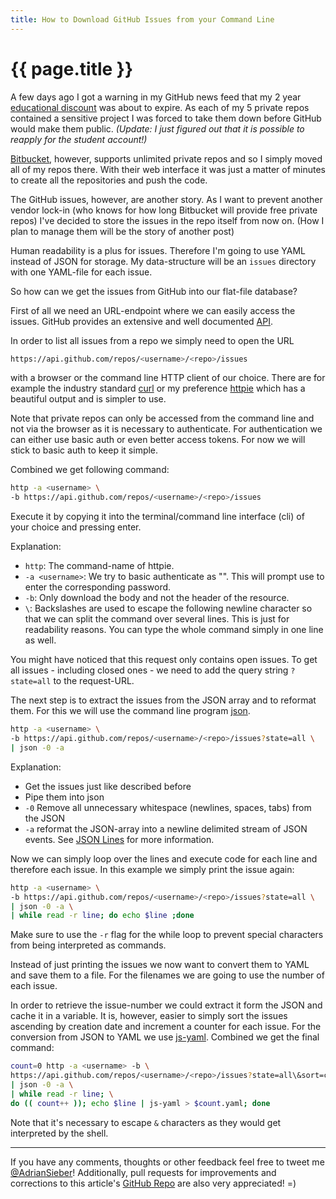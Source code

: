 ```yaml
---
title: How to Download GitHub Issues from your Command Line
---
```


# {{ page.title }}

A few days ago I got a warning in my GitHub news feed that my 2 year
[educational discount](https://education.github.com/discount_requests/new) was about to expire.
As each of my 5 private repos contained a sensitive project I was forced to take them down
before GitHub would make them public.
*(Update: I just figured out that it is possible to reapply for the student account!)*

[Bitbucket](https://bitbucket.com), however, supports unlimited private repos and so
I simply moved all of my repos there.
With their web interface it was just a matter of minutes to create all the repositories and push the code.

The GitHub issues, however, are another story.
As I want to prevent another vendor lock-in (who knows for how long Bitbucket will provide free private repos)
I've decided to store the issues in the repo itself from now on.
(How I plan to manage them will be the story of another post)

Human readability is a plus for issues.
Therefore I'm going to use YAML instead of JSON for storage.
My data-structure will be an `issues` directory with one YAML-file for each issue.

So how can we get the issues from GitHub into our flat-file database?

First of all we need an URL-endpoint where we can easily access the issues.
GitHub provides an extensive and well documented [API](https://developer.github.com/v3).

In order to list all issues from a repo we simply need to open the URL 

```sh
https://api.github.com/repos/<username>/<repo>/issues
```

with a browser or the command line HTTP client of our choice.
There are for example the industry standard [curl](http://curl.haxx.se) or my preference
[httpie](https://github.com/jakubroztocil/httpie) which has a beautiful output and is simpler to use.

Note that private repos can only be accessed from the command line and not via the browser
as it is necessary to authenticate.
For authentication we can either use basic auth or even better access tokens.
For now we will stick to basic auth to keep it simple.

Combined we get following command: 

```sh
http -a <username> \
-b https://api.github.com/repos/<username>/<repo>/issues
``` 

Execute it by copying it into the terminal/command line interface (cli) of your choice and pressing enter.

Explanation:

- `http`: The command-name of httpie.
- `-a <username>`: We try to basic authenticate as "<username>".
	This will prompt use to enter the corresponding password.
- `-b`: Only download the body and not the header of the resource.
- `\`: Backslashes are used to escape the following newline character so that we can split the command over several lines.
	This is just for readability reasons. You can type the whole command simply in one line as well.

You might have noticed that this request only contains open issues.
To get all issues - including closed ones - we need to add the query string `?state=all` to the request-URL.

The next step is to extract the issues from the JSON array and to reformat them.
For this we will use the command line program [json](https://github.com/trentm/json).

```sh
http -a <username> \
-b https://api.github.com/repos/<username>/<repo>/issues?state=all \
| json -0 -a
```

Explanation:

- Get the issues just like described before
- Pipe them into json
- `-0` Remove all unnecessary whitespace (newlines, spaces, tabs) from the JSON
- `-a` reformat the JSON-array into a newline delimited stream of JSON events.
	See [JSON Lines](http://jsonlines.org) for more information. 

Now we can simply loop over the lines and execute code for each line and therefore each issue. 
In this example we simply print the issue again:

```sh
http -a <username> \
-b https://api.github.com/repos/<username>/<repo>/issues?state=all \
| json -0 -a \
| while read -r line; do echo $line ;done
```

Make sure to use the `-r` flag for the while loop to prevent special characters from being interpreted as commands.

Instead of just printing the issues we now want to convert them to YAML and save them to a file.
For the filenames we are going to use the number of each issue.

In order to retrieve the issue-number we could extract it form the JSON and cache it in a variable.
It is, however, easier to simply sort the issues ascending by creation date and increment a counter for each issue.
For the conversion from JSON to YAML we use [js-yaml](https://github.com/nodeca/js-yaml).
Combined we get the final command:

```sh
count=0 http -a <username> -b \
https://api.github.com/repos/<username>/<repo>/issues?state=all\&sort=created\&direction=asc \
| json -0 -a \
| while read -r line; \
do (( count++ )); echo $line | js-yaml > $count.yaml; done
```

Note that it's necessary to escape `&` characters as they would get interpreted by the shell.

---

If you have any comments, thoughts or other feedback feel free to tweet me [@AdrianSieber](https://twitter.com/AdrianSieber)!
Additionally, pull requests for improvements and corrections to this article's [GitHub Repo](https://github.com/adius/adius.github.io) 
are also very appreciated! =)
